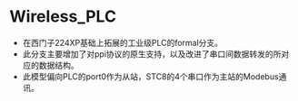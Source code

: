 # Wireless_PLC
- 在西门子224XP基础上拓展的工业级PLC的formal分支。
- 此分支主要增加了对ppi协议的原生支持，以及改进了串口间数据转发的所对应的数据结构。
- 此模型偏向PLC的port0作为从站，STC8的4个串口作为主站的Modebus通讯。
